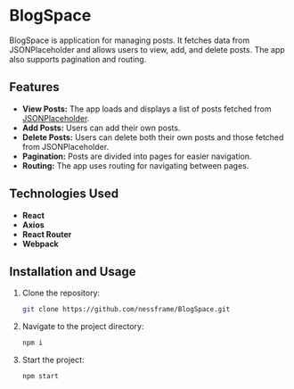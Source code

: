 # BlogSpace

BlogSpace is application for managing posts. It fetches data from JSONPlaceholder and allows users to view, add, and delete posts. The app also supports pagination and routing.

## Features

- **View Posts:** The app loads and displays a list of posts fetched from [JSONPlaceholder](https://jsonplaceholder.typicode.com/).
- **Add Posts:** Users can add their own posts.
- **Delete Posts:** Users can delete both their own posts and those fetched from JSONPlaceholder.
- **Pagination:** Posts are divided into pages for easier navigation.
- **Routing:** The app uses routing for navigating between pages.

## Technologies Used

- **React**
- **Axios**
- **React Router**
- **Webpack**

## Installation and Usage

1. Clone the repository:

   ```bash
   git clone https://github.com/nessframe/BlogSpace.git

2. Navigate to the project directory:

   ```bash
   npm i

3. Start the project:

   ```bash
   npm start
   
